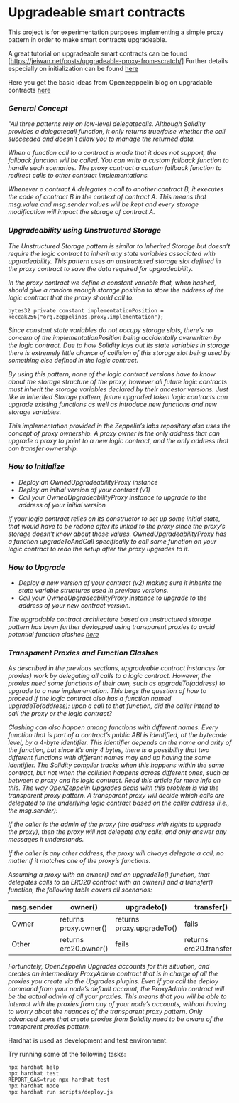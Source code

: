 # Upgradeable smart contracts

This project is for experimentation purposes implementing a simple proxy pattern
in order to make smart contracts upgradeable.

A great tutorial on upgradeable smart contracts can be found [https://jeiwan.net/posts/upgradeable-proxy-from-scratch/]
Further details especially on initialization can be found [here](https://dev.to/abhikbanerjee99/nuances-of-using-upgradeable-smart-contracts-5acj)

Here you get the basic ideas from Openzepppelin blog on upgradable contracts [here](https://blog.openzeppelin.com/proxy-patterns/)


### *General Concept*
*"All three patterns rely on low-level delegatecalls. Although Solidity provides a delegatecall function, it only returns true/false whether the call succeeded and doesn’t allow you to manage the returned data.*

*When a function call to a contract is made that it does not support, the fallback function will be called. You can write a custom fallback function to handle such scenarios. The proxy contract a custom fallback function to redirect calls to other contract implementations.*

*Whenever a contract A delegates a call to another contract B, it executes the code of contract B in the context of contract A. This means that msg.value and msg.sender values will be kept and every storage modification will impact the storage of contract A.*

### *Upgradeability using Unstructured Storage*
*The Unstructured Storage pattern is similar to Inherited Storage but doesn’t require the logic contract to inherit any state variables associated with upgradeability. This pattern uses an unstructured storage slot defined in the proxy contract to save the data required for upgradeability.*

*In the proxy contract we define a constant variable that, when hashed, should give a random enough storage position to store the address of the logic contract that the proxy should call to.*

`bytes32 private constant implementationPosition = keccak256("org.zeppelinos.proxy.implementation");`

*Since constant state variables do not occupy storage slots, there’s no concern of the implementationPosition being accidentally overwritten by the logic contract. Due to how Solidity lays out its state variables in storage there is extremely little chance of collision of this storage slot being used by something else defined in the logic contract.*

*By using this pattern, none of the logic contract versions have to know about the storage structure of the proxy, however all future logic contracts must inherit the storage variables declared by their ancestor versions. Just like in Inherited Storage pattern, future upgraded token logic contracts can upgrade existing functions as well as introduce new functions and new storage variables.*

*This implementation provided in the Zeppelin’s labs repository also uses the concept of proxy ownership. A proxy owner is the only address that can upgrade a proxy to point to a new logic contract, and the only address that can transfer ownership.*

### *How to Initialize*
- *Deploy an OwnedUpgradeabilityProxy instance*
- *Deploy an initial version of your contract (v1)* 
- *Call your OwnedUpgradeabilityProxy instance to upgrade to the address of your initial version*

*If your logic contract relies on its constructor to set up some initial state, that would have to be redone after its linked to the proxy since the proxy’s storage doesn’t know about those values.  OwnedUpgradeabilityProxy has a function upgradeToAndCall specifically to call some function on your logic contract to redo the setup after the proxy upgrades to it.*

### *How to Upgrade*
- *Deploy a new version of your contract (v2) making sure it inherits the state variable structures used in previous versions.*
- *Call your OwnedUpgradeabilityProxy instance to upgrade to the address of your new contract version.*

*The upgradable contract architecture based on unstructured storage pattern has been further devlopped using transparent proxies to avoid potential function clashes [here](https://docs.openzeppelin.com/upgrades-plugins/1.x/proxies?utm_source=zos&utm_medium=blog&utm_campaign=proxy-pattern)*

### *Transparent Proxies and Function Clashes*
*As described in the previous sections, upgradeable contract instances (or proxies) work by delegating all calls to a logic contract. However, the proxies need some functions of their own, such as upgradeTo(address) to upgrade to a new implementation. This begs the question of how to proceed if the logic contract also has a function named upgradeTo(address): upon a call to that function, did the caller intend to call the proxy or the logic contract?*

*Clashing can also happen among functions with different names. Every function that is part of a contract’s public ABI is identified, at the bytecode level, by a 4-byte identifier. This identifier depends on the name and arity of the function, but since it’s only 4 bytes, there is a possibility that two different functions with different names may end up having the same identifier. The Solidity compiler tracks when this happens within the same contract, but not when the collision happens across different ones, such as between a proxy and its logic contract. Read this article for more info on this.*
*The way OpenZeppelin Upgrades deals with this problem is via the transparent proxy pattern. A transparent proxy will decide which calls are delegated to the underlying logic contract based on the caller address (i.e., the msg.sender):*

*If the caller is the admin of the proxy (the address with rights to upgrade the proxy), then the proxy will not delegate any calls, and only answer any messages it understands.*

*If the caller is any other address, the proxy will always delegate a call, no matter if it matches one of the proxy’s functions.*

*Assuming a proxy with an owner() and an upgradeTo() function, that delegates calls to an ERC20 contract with an owner() and a transfer() function, the following table covers all scenarios:*

| msg.sender | owner() | upgradeto() | transfer() |
| ----------- | ----------- | ----------- | ----------- |
| Owner | returns proxy.owner() | returns proxy.upgradeTo() | fails |
| Other | returns erc20.owner() | fails | returns erc20.transfer() |

*Fortunately, OpenZeppelin Upgrades accounts for this situation, and creates an intermediary ProxyAdmin contract that is in charge of all the proxies you create via the Upgrades plugins. Even if you call the deploy command from your node’s default account, the ProxyAdmin contract will be the actual admin of all your proxies. This means that you will be able to interact with the proxies from any of your node’s accounts, without having to worry about the nuances of the transparent proxy pattern. Only advanced users that create proxies from Solidity need to be aware of the transparent proxies pattern.*




Hardhat is used as development and test environment.

Try running some of the following tasks:

```shell
npx hardhat help
npx hardhat test
REPORT_GAS=true npx hardhat test
npx hardhat node
npx hardhat run scripts/deploy.js
```